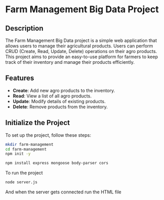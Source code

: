 # Farm Management Big Data Project

## Description

The Farm Management Big Data project is a simple web application that allows users to manage their agricultural products. Users can perform CRUD (Create, Read, Update, Delete) operations on their agro products. This project aims to provide an easy-to-use platform for farmers to keep track of their inventory and manage their products efficiently.

## Features

- **Create**: Add new agro products to the inventory.
- **Read**: View a list of all agro products.
- **Update**: Modify details of existing products.
- **Delete**: Remove products from the inventory.

## Initialize the Project

To set up the project, follow these steps:

```bash
mkdir farm-management
cd farm-management
npm init -y
```

```bash
npm install express mongoose body-parser cors
```
To run the project 
```bash
node server.js
```
And when the server gets connected run the HTML file
